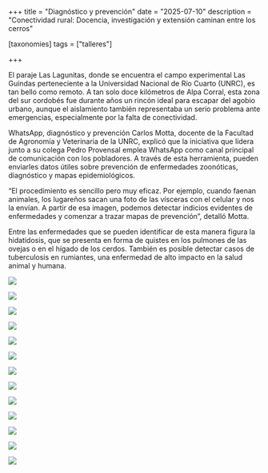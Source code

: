 +++
title = "Diagnóstico y prevención"
date = "2025-07-10"
description = "Conectividad rural: Docencia, investigación y extensión caminan entre los cerros"

[taxonomies]
tags = ["talleres"]

+++

El paraje Las Lagunitas, donde se encuentra el campo experimental Las Guindas perteneciente a la Universidad Nacional de Río Cuarto (UNRC), es tan bello como remoto. A tan solo doce kilómetros de Alpa Corral, esta zona del sur cordobés fue durante años un rincón ideal para escapar del agobio urbano, aunque el aislamiento también representaba un serio problema ante emergencias, especialmente por la falta de conectividad.

WhatsApp, diagnóstico y prevención
Carlos Motta, docente de la Facultad de Agronomía y Veterinaria de la UNRC, explicó  que la iniciativa que lidera junto a su colega Pedro Provensal emplea WhatsApp como canal principal de comunicación con los pobladores. A través de esta herramienta, pueden enviarles datos útiles sobre prevención de enfermedades zoonóticas, diagnóstico y mapas epidemiológicos.

“El procedimiento es sencillo pero muy eficaz. Por ejemplo, cuando faenan animales, los lugareños sacan una foto de las vísceras con el celular y nos la envían. A partir de esa imagen, podemos detectar indicios evidentes de enfermedades y comenzar a trazar mapas de prevención”, detalló Motta.

Entre las enfermedades que se pueden identificar de esta manera figura la hidatidosis, que se presenta en forma de quistes en los pulmones de las ovejas o en el hígado de los cerdos. También es posible detectar casos de tuberculosis en rumiantes, una enfermedad de alto impacto en la salud animal y humana.

![](https://hidatidosis.github.io/fotos/media/large/2025.06.17_encuentro.esc.lagunitas/00_imagen.jpeg)

![](https://hidatidosis.github.io/fotos/media/large/2025.06.17_encuentro.esc.lagunitas/IMG_3896.png)

![](https://hidatidosis.github.io/fotos/media/large/2025.06.17_encuentro.esc.lagunitas/IMG_3898.png)

![](https://hidatidosis.github.io/fotos/media/large/2025.06.17_encuentro.esc.lagunitas/IMG_3900.png)

![](https://hidatidosis.github.io/fotos/media/large/2025.06.17_encuentro.esc.lagunitas/IMG_3905.png)

![](https://hidatidosis.github.io/fotos/media/large/2025.06.17_encuentro.esc.lagunitas/IMG_3906.png)

![](https://hidatidosis.github.io/fotos/media/large/2025.06.17_encuentro.esc.lagunitas/IMG_3907_01.png)

![](https://hidatidosis.github.io/fotos/media/large/2025.06.17_encuentro.esc.lagunitas/IMG_3908.png)

![](https://hidatidosis.github.io/fotos/media/large/2025.06.17_encuentro.esc.lagunitas/IMG_3910.png)

![](https://hidatidosis.github.io/fotos/media/large/2025.06.17_encuentro.esc.lagunitas/IMG_3912_01.png)

![](https://hidatidosis.github.io/fotos/media/large/2025.06.17_encuentro.esc.lagunitas/IMG_3913.png)

![](https://hidatidosis.github.io/fotos/media/large/2025.06.17_encuentro.esc.lagunitas/IMG_3915_01.png)

![](https://hidatidosis.github.io/fotos/media/large/2025.06.17_encuentro.esc.lagunitas/esc.jpg)
